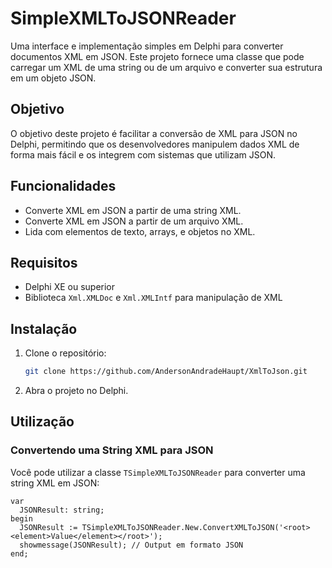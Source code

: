 # SimpleXMLToJSONReader

Uma interface e implementação simples em Delphi para converter documentos XML em JSON. Este projeto fornece uma classe que pode carregar um XML de uma string ou de um arquivo e converter sua estrutura em um objeto JSON.

## Objetivo

O objetivo deste projeto é facilitar a conversão de XML para JSON no Delphi, permitindo que os desenvolvedores manipulem dados XML de forma mais fácil e os integrem com sistemas que utilizam JSON.

## Funcionalidades

- Converte XML em JSON a partir de uma string XML.
- Converte XML em JSON a partir de um arquivo XML.
- Lida com elementos de texto, arrays, e objetos no XML.

## Requisitos

- Delphi XE ou superior
- Biblioteca `Xml.XMLDoc` e `Xml.XMLIntf` para manipulação de XML

## Instalação

1. Clone o repositório:

    ```bash
    git clone https://github.com/AndersonAndradeHaupt/XmlToJson.git
    ```

2. Abra o projeto no Delphi.

## Utilização

### Convertendo uma String XML para JSON

Você pode utilizar a classe `TSimpleXMLToJSONReader` para converter uma string XML em JSON:

```delphi
var
  JSONResult: string;
begin
  JSONResult := TSimpleXMLToJSONReader.New.ConvertXMLToJSON('<root><element>Value</element></root>');
  showmessage(JSONResult); // Output em formato JSON
end;
